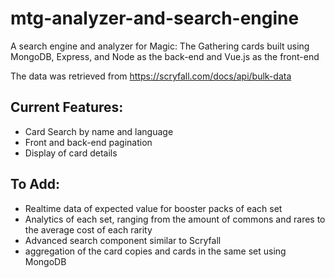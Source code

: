 # mtg-analyzer-and-search-engine

A search engine and analyzer for Magic: The Gathering cards built using MongoDB, Express, and Node as the back-end and Vue.js as the front-end

The data was retrieved from https://scryfall.com/docs/api/bulk-data

## Current Features:
- Card Search by name and language
- Front and back-end pagination
- Display of card details

## To Add:
- Realtime data of expected value for booster packs of each set
- Analytics of each set, ranging from the amount of commons and rares to the average cost of each rarity
- Advanced search component similar to Scryfall
- aggregation of the card copies and cards in the same set using MongoDB
